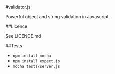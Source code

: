 #validator.js

Powerful object and string validation in Javascript.

##Licence

See LICENCE.md


##Tests

  - `npm install mocha`
  - `npm install expect.js`
  - `mocha tests/server.js`
